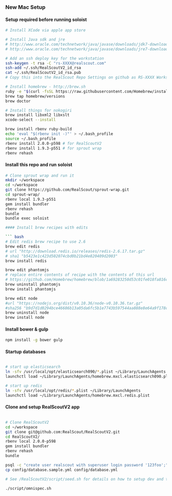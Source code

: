 ### New Mac Setup

#### Setup required before running soloist

``` bash
# Install XCode via apple app store

# Install Java sdk and jre
# http://www.oracle.com/technetwork/java/javase/downloads/jdk7-downloads-1880260.html
# http://www.oracle.com/technetwork/java/javase/downloads/jre7-downloads-1880261.html

# Add an ssh deploy key for the workstation
ssh-keygen -t rsa -C "rs-XXXX@realscout.com"
ssh-add ~/.ssh/RealScoutV2_id_rsa
cat ~/.ssh/RealScoutV2_id_rsa.pub
# Copy this into the RealScout Repo Settings on github as RS-XXXX Workstation

# Install homebrew - http://brew.sh
ruby -e "$(curl -fsSL https://raw.githubusercontent.com/Homebrew/install/master/install)"
brew tap homebrew/versions
brew doctor

# Install things for nokogiri
brew install libxml2 libxslt
xcode-select --install

brew install rbenv ruby-build
echo 'eval "$(rbenv init -)"' > ~/.bash_profile
source ~/.bash_profile
rbenv install 2.0.0-p598 # for RealScoutV2
rbenv install 1.9.3-p551 # for sprout wrap
rbenv rehash
```

#### Install this repo and run soloist

``` bash
# Clone sprout wrap and run it
mkdir ~/workspace
cd ~/workspace
git clone https://github.com/RealScout/sprout-wrap.git
cd sprout-wrap/
rbenv local 1.9.3-p551
gem install bundler
rbenv rehash
bundle
bundle exec soloist

#### Install brew recipes with edits

``` bash
# Edit redis brew recipe to use 2.6
brew edit redis
# url "http://download.redis.io/releases/redis-2.6.17.tar.gz"
# sha1 "b5423e1c423d502074cbd0b21bd4e820409d2003"
brew install redis

brew edit phantomjs
# replace entire contents of recipe with the contents of this url
# https://github.com/Homebrew/homebrew/blob/1a69283250d53c01fe018fa816cb523363de192b/Library/Formula/phantomjs.rb
brew uninstall phantomjs
brew install phantomjs

brew edit node
#url "https://nodejs.org/dist/v0.10.36/node-v0.10.36.tar.gz"
#sha256 "b9d7d1d0294bce46686b13a05da6fc5b1e7743b597544aa888e8e64a9f178c81"
brew uninstall node
brew install node
```

#### Install bower & gulp

``` bash
npm install -g bower gulp
```

#### Startup databases

``` bash

# start up elasticsearch
ln -sfv /usr/local/opt/elasticsearch090/*.plist ~/Library/LaunchAgents
launchctl load ~/Library/LaunchAgents/homebrew.mxcl.elasticsearch090.plist

# start up redis
ln -sfv /usr/local/opt/redis/*.plist ~/Library/LaunchAgents
launchctl load ~/Library/LaunchAgents/homebrew.mxcl.redis.plist

```

#### Clone and setup RealScoutV2 app

``` bash

# Clone RealScoutV2
cd ~/workspace
git clone git@github.com:RealScout/RealScoutV2.git
cd RealScoutV2/
rbenv local 2.0.0-p598
gem install bundler
rbenv rehash
bundle

psql -c "create user realscout with superuser login password '123foo';"
cp config/database.sample.yml config/database.yml

# See /RealScoutV2/script/seed.sh for details on how to setup dev and test databases

./script/omnispec.sh
```
